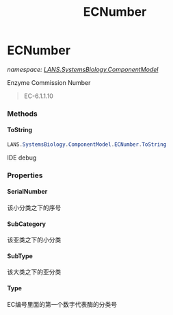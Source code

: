 ﻿---
title: ECNumber
---

# ECNumber
_namespace: [LANS.SystemsBiology.ComponentModel](N-LANS.SystemsBiology.ComponentModel.html)_

Enzyme Commission Number

> EC-6.1.1.10


### Methods

#### ToString
```csharp
LANS.SystemsBiology.ComponentModel.ECNumber.ToString
```
IDE debug


### Properties

#### SerialNumber
该小分类之下的序号
#### SubCategory
该亚类之下的小分类
#### SubType
该大类之下的亚分类
#### Type
EC编号里面的第一个数字代表酶的分类号
